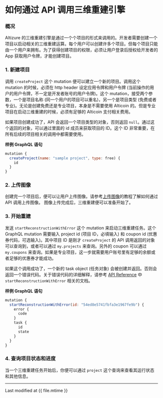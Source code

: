 # 如何通过 API 调用三维重建引擎

### 概况

Altizure 的三维重建引擎是通过一个个项目的形式来调用的。开发者需要创建一个项目以启动相关的三维重建运算。每个用户可以创建许多个项目。但每个项目只能由一个用户来拥有。为了获得创建项目的权限，必须让用户登录后授权给开发者的 App 获取用户令牌，才能创建项目。

### 1. 新建项目

调用 `createProject` 这个 mutation 便可以建立一个新的项目。调用这个 mutation 的时候，必须在 http header 设定应用令牌和用户令牌 (当前操作的用户的用户令牌，不一定是开发者账号的用户令牌)。这个 mutation，接受两个参数，一个是项目名称 (同一个用户的项目可以重名)，另一个是项目类型 (免费或者专业)。无论是创建免费还是专业项目，本身是不需要使用 Alticoin 的。但是专业项目在启动三维重建的时候，必须有足够的 Alticoin 支付相关费用。

如果项目创建成功了，API 会返回一个项目类型的对象，否则返回 `null`。通过这个返回的对象，可以通过里面的 id 成员来获取项目的 ID。这个 ID 非常重要，在所有后续的项目相关的调用中都需要使用。

__样例 GraphQL 语句__
```js
mutation {
  createProject(name: "sample project", type: free) {
    id
  }
}
```

### 2. 上传图像

创建完一个项目后，便可以让用户上传图像。请参考[上传图像](upload.md)的教程了解如何通过 API 调用上传图像。
图像上传完成后，三维重建便可以准备开始了。

### 3. 开始重建

发送 `startReconstructionWithError` 这个 mutation 来启动三维重建任务。这个 GraphQL mutation 需要输入 project id (项目 ID，必填输入) 和 coupon id (优惠券代码，可选输入)。其中项目 ID 是刚才 `createProject` 的 API 调用返回的对象可以查询到，或者可以通过 `my.projects` 来查询。另外的 coupon 可以通过 `my.coupons` 来查询。如果是专业项目，这一步就需要用户账号里有足够的余额或者足够的优惠券才能成功。

如果这个调用成功了，一个新的 task object (任务对象) 会被创建并返回。否则会返回一个错误代码。关于错误代码的详细解释，请参考 [API Reference](https://api.altizure.cn/graphql) 中 `startReconstructionWithError` 相关的文档。

__样例 GraphQL 语句__
```js
mutation {
  startReconstructionWithError(id: "54ed8e5741fbfa3e1967fe9b") {
    error {
      code
    }
    task {
      id
      state
    }
  }
}
```

### 4. 查询项目状态和进度

当一个三维重建任务开始后，你便可以通过 `project` 这个查询来查看其运行状态和其他信息。

---

Last modified at {{ file.mtime }}
